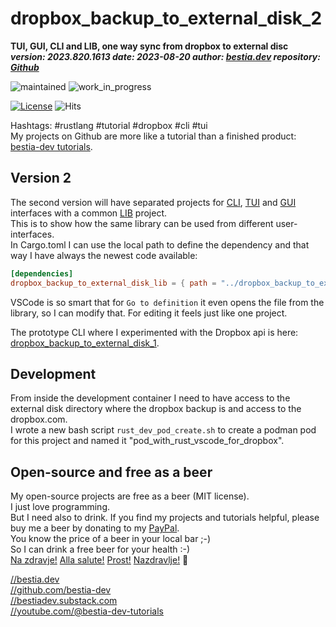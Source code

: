 # dropbox_backup_to_external_disk_2

[//]: # (auto_cargo_toml_to_md start)

**TUI, GUI, CLI and LIB, one way sync from dropbox to external disc**  
***version: 2023.820.1613 date: 2023-08-20 author: [bestia.dev](https://bestia.dev) repository: [Github](https://github.com/bestia-dev/dropbox_backup_to_external_disk_2/)***  

[//]: # (auto_cargo_toml_to_md end)

 ![maintained](https://img.shields.io/badge/maintained-green)
 ![work_in_progress](https://img.shields.io/badge/work_in_progress-yellow)


 [![License](https://img.shields.io/badge/license-MIT-blue.svg)](https://github.com/bestia-dev/dropbox_backup_to_external_disk_2/blob/main/LICENSE)
 ![Hits](https://bestia.dev/webpage_hit_counter/get_svg_image/804435805.svg)

Hashtags: #rustlang #tutorial #dropbox #cli #tui  
My projects on Github are more like a tutorial than a finished product: [bestia-dev tutorials](https://github.com/bestia-dev/tutorials_rust_wasm).

## Version 2

The second version will have separated projects for [CLI](https://github.com/bestia-dev/dropbox_backup_to_external_disk_cli), [TUI](https://github.com/bestia-dev/dropbox_backup_to_external_disk_tui) and [GUI](https://github.com/bestia-dev/dropbox_backup_to_external_disk_gui) interfaces with a common [LIB](https://github.com/bestia-dev/dropbox_backup_to_external_disk_lib) project.  
This is to show how the same library can be used from different user-interfaces.  
In Cargo.toml I can use the local path to define the dependency and that way I have always the newest code available:

```toml
[dependencies]
dropbox_backup_to_external_disk_lib = { path = "../dropbox_backup_to_external_disk_lib" }
```

VSCode is so smart that for `Go to definition` it even opens the file from the library, so I can modify that. For editing it feels just like one project.  

The prototype CLI where I experimented with the Dropbox api is here: [dropbox_backup_to_external_disk_1](https://github.com/bestia-dev/dropbox_backup_to_external_disk_1).  

## Development

From inside the development container I need to have access to the external disk directory where the dropbox backup is and access to the dropbox.com.  
I wrote a new bash script `rust_dev_pod_create.sh` to create a podman pod for this project and named it "pod_with_rust_vscode_for_dropbox".

## Open-source and free as a beer

My open-source projects are free as a beer (MIT license).  
I just love programming.  
But I need also to drink. If you find my projects and tutorials helpful, please buy me a beer by donating to my [PayPal](https://paypal.me/LucianoBestia).  
You know the price of a beer in your local bar ;-)  
So I can drink a free beer for your health :-)  
[Na zdravje!](https://translate.google.com/?hl=en&sl=sl&tl=en&text=Na%20zdravje&op=translate) [Alla salute!](https://dictionary.cambridge.org/dictionary/italian-english/alla-salute) [Prost!](https://dictionary.cambridge.org/dictionary/german-english/prost) [Nazdravlje!](https://matadornetwork.com/nights/how-to-say-cheers-in-50-languages/) 🍻

[//bestia.dev](https://bestia.dev)  
[//github.com/bestia-dev](https://github.com/bestia-dev)  
[//bestiadev.substack.com](https://bestiadev.substack.com)  
[//youtube.com/@bestia-dev-tutorials](https://youtube.com/@bestia-dev-tutorials)  
